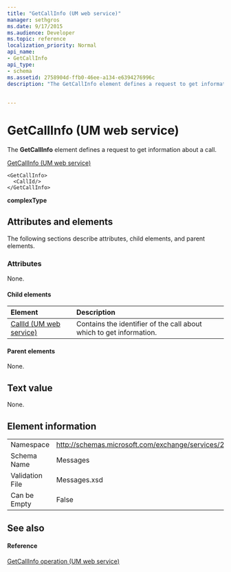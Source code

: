 ```yaml
---
title: "GetCallInfo (UM web service)"
manager: sethgros
ms.date: 9/17/2015
ms.audience: Developer
ms.topic: reference
localization_priority: Normal
api_name:
- GetCallInfo
api_type:
- schema
ms.assetid: 2758904d-ffb0-46ee-a134-e6394276996c
description: "The GetCallInfo element defines a request to get information about a call."
 
 
---
```


# GetCallInfo (UM web service)

The **GetCallInfo** element defines a request to get information about a call. 
  
[GetCallInfo (UM web service)](getcallinfo-um-web-service.md)
  
```
<GetCallInfo>
  <CallId/>
</GetCallInfo>
```

 **complexType**
## Attributes and elements

The following sections describe attributes, child elements, and parent elements.
  
### Attributes

None.
  
#### Child elements

|**Element**|**Description**|
|:-----|:-----|
|[CallId (UM web service)](callid-um-web-service.md) <br/> |Contains the identifier of the call about which to get information.  <br/> |
   
#### Parent elements

None.
  
## Text value

None.
  
## Element information

|||
|:-----|:-----|
|Namespace  <br/> |http://schemas.microsoft.com/exchange/services/2006/messages  <br/> |
|Schema Name  <br/> |Messages  <br/> |
|Validation File  <br/> |Messages.xsd  <br/> |
|Can be Empty  <br/> |False  <br/> |
   
## See also

#### Reference

[GetCallInfo operation (UM web service)](getcallinfo-operation-um-web-service.md)

